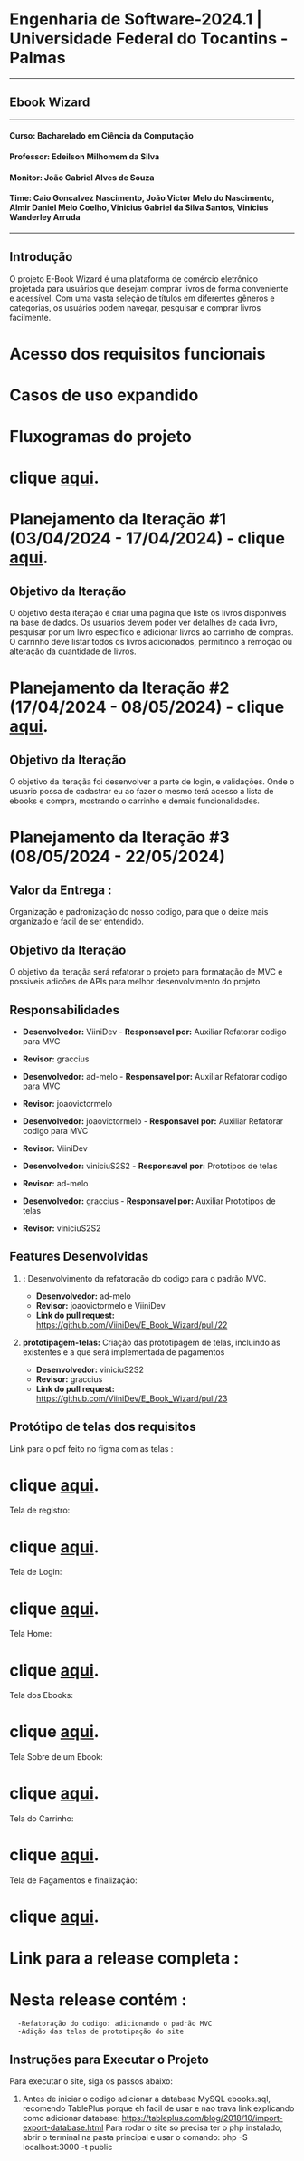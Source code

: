 # Engenharia de Software-2024.1 | Universidade Federal do Tocantins - Palmas

---
## Ebook Wizard

---
#### Curso: Bacharelado em Ciência da Computação
#### Professor: Edeilson Milhomem da Silva
#### Monitor: João Gabriel Alves de Souza
#### Time: Caio Goncalvez Nascimento, João Victor Melo do Nascimento, Almir Daniel Melo Coelho, Vinicius Gabriel da Silva Santos, Vinícius Wanderley Arruda
---
## Introdução 
O projeto E-Book Wizard é uma plataforma de comércio eletrônico projetada para usuários que desejam comprar livros de forma conveniente e acessível. Com uma vasta seleção de títulos em diferentes gêneros e categorias, os usuários podem navegar, pesquisar e comprar livros facilmente.


# Acesso dos requisitos funcionais
# Casos de uso expandido
# Fluxogramas do projeto
# clique [aqui](./casos_de_uso/README.md).


# Planejamento da Iteração #1 (03/04/2024 - 17/04/2024) - clique [aqui](./iteracoes/iteracao_1.md).

## Objetivo da Iteração
O objetivo desta iteração é criar uma página que liste os livros disponíveis na base de dados. Os usuários devem poder ver detalhes de cada livro, pesquisar por um livro específico e adicionar livros ao carrinho de compras. O carrinho deve listar todos os livros adicionados, permitindo a remoção ou alteração da quantidade de livros.


# Planejamento da Iteração #2 (17/04/2024 - 08/05/2024) - clique [aqui](./iteracoes/iteracao_2.md).

## Objetivo da Iteração
O objetivo da iteraçãa foi desenvolver a parte de login, e validações. Onde o usuario possa de cadastrar eu ao fazer o mesmo terá acesso a lista de ebooks e compra, mostrando o carrinho e demais funcionalidades.

               

# Planejamento da Iteração #3 (08/05/2024 - 22/05/2024)

## Valor da Entrega : 
Organização e padronização do nosso codigo, para que o deixe mais organizado e facil de ser entendido.

## Objetivo da Iteração
O objetivo da iteraçãa será refatorar o projeto para formatação de MVC e possiveis adicões de APIs para melhor desenvolvimento do projeto.

## Responsabilidades

- **Desenvolvedor:** ViiniDev - **Responsavel por:** Auxiliar Refatorar codigo para MVC
- **Revisor:** graccius

- **Desenvolvedor:** ad-melo - **Responsavel por:** Auxiliar Refatorar codigo para MVC
- **Revisor:** joaovictormelo

- **Desenvolvedor:** joaovictormelo - **Responsavel por:** Auxiliar Refatorar codigo para MVC
- **Revisor:** ViiniDev

- **Desenvolvedor:** viniciuS2S2 - **Responsavel por:** Prototipos de telas
- **Revisor:** ad-melo

- **Desenvolvedor:** graccius - **Responsavel por:** Auxiliar Prototipos de telas
- **Revisor:** viniciuS2S2

## Features Desenvolvidas

1. **:** Desenvolvimento da refatoração do codigo para o padrão MVC.
   - **Desenvolvedor:** ad-melo
   - **Revisor:** joaovictormelo e ViiniDev
   - **Link do pull request:** https://github.com/ViiniDev/E_Book_Wizard/pull/22

2. **prototipagem-telas:** Criação das prototipagem de telas, incluindo as existentes e a que será implementada de pagamentos
   - **Desenvolvedor:** viniciuS2S2
   - **Revisor:** graccius
   - **Link do pull request:** https://github.com/ViiniDev/E_Book_Wizard/pull/23



## Protótipo de telas dos requisitos
Link para o pdf feito no figma com as telas :
# clique [aqui](./prototipos_de_tela/Prototipagem.pdf).

Tela de registro:
# clique [aqui](./prototipos_de_tela/1.jpeg).
Tela de Login:
# clique [aqui](./prototipos_de_tela/2.jpeg).
Tela Home:
# clique [aqui](./prototipos_de_tela/3.jpeg).
Tela dos Ebooks:
# clique [aqui](./prototipos_de_tela/4.jpeg).
Tela Sobre de um Ebook:
# clique [aqui](./prototipos_de_tela/5.jpeg).
Tela do Carrinho:
# clique [aqui](./prototipos_de_tela/6.jpeg).
Tela de Pagamentos e finalização:
# clique [aqui](./prototipos_de_tela/7.jpeg).


# Link para a release completa  : 
   # Nesta release contém :
      -Refatoração do codigo: adicionando o padrão MVC
      -Adição das telas de prototipação do site


## Instruções para Executar o Projeto
Para executar o site, siga os passos abaixo:
1. Antes de iniciar o codigo adicionar a database MySQL ebooks.sql, recomendo TablePlus porque eh facil de usar e nao trava link explicando como adicionar database: https://tableplus.com/blog/2018/10/import-export-database.html Para rodar o site so precisa ter o php instalado, abrir o terminal na pasta principal e usar o comando: php -S localhost:3000 -t public
